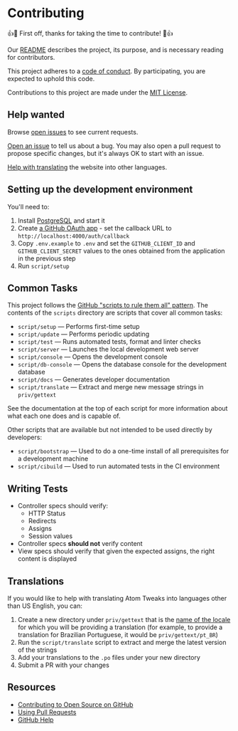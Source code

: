 # Contributing

👍🎉 First off, thanks for taking the time to contribute! 🎉👍

Our [README](README.md) describes the project, its purpose, and is necessary reading for contributors.

This project adheres to a [code of conduct](CODE_OF_CONDUCT.md). By participating, you are expected to uphold this code.

Contributions to this project are made under the [MIT License](LICENSE.md).

## Help wanted

Browse [open issues](https://github.com/lee-dohm/atom-style-tweaks/issues) to see current requests.

[Open an issue](https://github.com/lee-dohm/atom-style-tweaks/issues/new) to tell us about a bug. You may also open a pull request to propose specific changes, but it's always OK to start with an issue.

[Help with translating](#translating) the website into other languages.

## Setting up the development environment

You'll need to:

1. Install [PostgreSQL][postgres-download] and start it
1. Create [a GitHub OAuth app][oauth-app] - set the callback URL to `http://localhost:4000/auth/callback`
1. Copy `.env.example` to `.env` and set the `GITHUB_CLIENT_ID` and `GITHUB_CLIENT_SECRET` values to the ones obtained from the application in the previous step
1. Run `script/setup`

[oauth-app]: https://developer.github.com/apps/building-oauth-apps/creating-an-oauth-app/
[postgres-download]: https://www.postgresql.org/download/

## Common Tasks

This project follows the [GitHub "scripts to rule them all" pattern](http://githubengineering.com/scripts-to-rule-them-all/). The contents of the `scripts` directory are scripts that cover all common tasks:

* `script/setup` &mdash; Performs first-time setup
* `script/update` &mdash; Performs periodic updating
* `script/test` &mdash; Runs automated tests, format and linter checks
* `script/server` &mdash; Launches the local development web server
* `script/console` &mdash; Opens the development console
* `script/db-console` &mdash; Opens the database console for the development database
* `script/docs` &mdash; Generates developer documentation
* `script/translate` &mdash; Extract and merge new message strings in `priv/gettext`

See the documentation at the top of each script for more information about what each one does and is capable of.

Other scripts that are available but not intended to be used directly by developers:

* `script/bootstrap` &mdash; Used to do a one-time install of all prerequisites for a development machine
* `script/cibuild` &mdash; Used to run automated tests in the CI environment

## Writing Tests

* Controller specs should verify:
    * HTTP Status
    * Redirects
    * Assigns
    * Session values
* Controller specs **should not** verify content
* View specs should verify that given the expected assigns, the right content is displayed

## Translations

If you would like to help with translating Atom Tweaks into languages other than US English, you can:

1. Create a new directory under `priv/gettext` that is the [name of the locale](https://en.wikipedia.org/wiki/Locale_(computer_software)) for which you will be providing a translation (for example, to provide a translation for Brazilian Portuguese, it would be `priv/gettext/pt_BR`)
1. Run the `script/translate` script to extract and merge the latest version of the strings
1. Add your translations to the `.po` files under your new directory
1. Submit a PR with your changes

## Resources

- [Contributing to Open Source on GitHub](https://guides.github.com/activities/contributing-to-open-source/)
- [Using Pull Requests](https://help.github.com/articles/about-pull-requests/)
- [GitHub Help](https://help.github.com)
